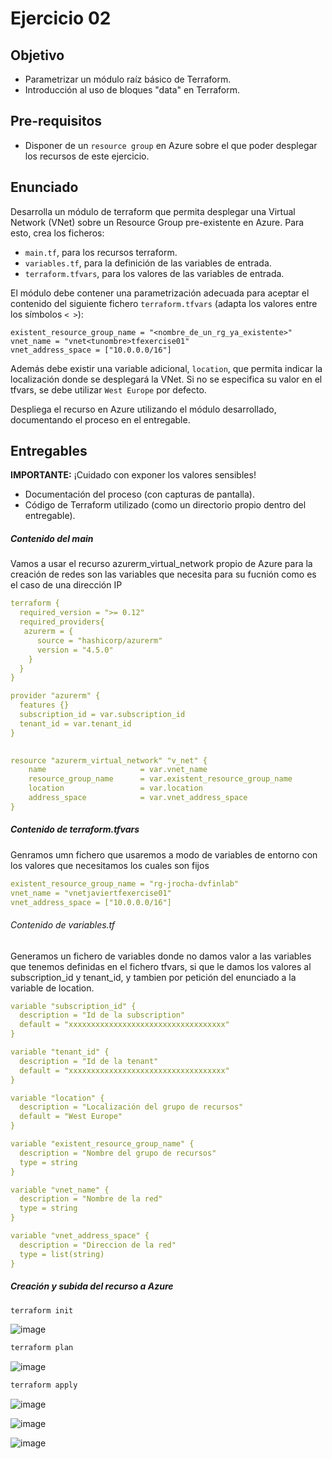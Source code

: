 # Ejercicio 02

## Objetivo

- Parametrizar un módulo raíz básico de Terraform.
- Introducción al uso de bloques "data" en Terraform.

## Pre-requisitos

- Disponer de un `resource group` en Azure sobre el que poder desplegar los recursos de este ejercicio.

## Enunciado

Desarrolla un módulo de terraform que permita desplegar una Virtual Network (VNet) sobre un Resource Group pre-existente en Azure. Para esto, crea los ficheros:

- `main.tf`, para los recursos terraform.
- `variables.tf`, para la definición de las variables de entrada.
- `terraform.tfvars`, para los valores de las variables de entrada.

El módulo debe contener una parametrización adecuada para aceptar el contenido del siguiente fichero `terraform.tfvars` (adapta los valores entre los símbolos `< >`):

```hcl
existent_resource_group_name = "<nombre_de_un_rg_ya_existente>"
vnet_name = "vnet<tunombre>tfexercise01"
vnet_address_space = ["10.0.0.0/16"]
```

Además debe existir una variable adicional, `location`, que permita indicar la localización donde se desplegará la VNet. Si no se especifica su valor en el tfvars, se debe utilizar `West Europe` por defecto.

Despliega el recurso en Azure utilizando el módulo desarrollado, documentando el proceso en el entregable.

## Entregables

**IMPORTANTE:** ¡Cuidado con exponer los valores sensibles!

- Documentación del proceso (con capturas de pantalla).
- Código de Terraform utilizado (como un directorio propio dentro del entregable).

##### Contenido del main 

Vamos a usar el recurso azurerm_virtual_network propio de Azure para la creación de redes son las variables que necesita para su fucnión como es el caso de una dirección IP


```yaml
terraform {
  required_version = ">= 0.12"
  required_providers{
   azurerm = {
      source = "hashicorp/azurerm"
      version = "4.5.0"
    }
  }
}

provider "azurerm" {
  features {}
  subscription_id = var.subscription_id
  tenant_id = var.tenant_id
}
 

resource "azurerm_virtual_network" "v_net" {
    name                     = var.vnet_name
    resource_group_name      = var.existent_resource_group_name
    location                 = var.location
    address_space            = var.vnet_address_space
}
```

##### Contenido de terraform.tfvars

Genramos umn fichero que usaremos a modo de variables de entorno con los valores que necesitamos los cuales son fijos


```yaml
existent_resource_group_name = "rg-jrocha-dvfinlab"
vnet_name = "vnetjaviertfexercise01"
vnet_address_space = ["10.0.0.0/16"]
```

###### Contenido de variables.tf

Generamos un fichero de variables donde no damos valor a las variables que tenemos definidas en el fichero tfvars, si que le damos los valores al subscription_id y tenant_id, y tambien por petición del enunciado a la variable de location.

```yaml
variable "subscription_id" {
  description = "Id de la subscription"
  default = "xxxxxxxxxxxxxxxxxxxxxxxxxxxxxxxxxxx"
}

variable "tenant_id" {
  description = "Id de la tenant"
  default = "xxxxxxxxxxxxxxxxxxxxxxxxxxxxxxxxxxx"
}

variable "location" {
  description = "Localización del grupo de recursos"
  default = "West Europe"
}

variable "existent_resource_group_name" {
  description = "Nombre del grupo de recursos"
  type = string
}

variable "vnet_name" {
  description = "Nombre de la red"
  type = string
}

variable "vnet_address_space" {
  description = "Direccion de la red"
  type = list(string)
}
```

##### Creación y subida del recurso a Azure

```bash
terraform init
```

![image](https://github.com/user-attachments/assets/fd24e059-654e-4a18-b997-43582177078a)


```bash
terraform plan
```

![image](https://github.com/user-attachments/assets/04d75b6e-accb-4694-9b15-68e3df6d4f00)

```bash
terraform apply
```
![image](https://github.com/user-attachments/assets/614198ed-2d3c-4546-9997-fa464c02e9c1)

![image](https://github.com/user-attachments/assets/cbc30435-a98a-4781-9599-cb8406a2b4a5)

![image](https://github.com/user-attachments/assets/35c3fdb3-e25b-44bc-bd29-ba5a8c1d5f8a)




